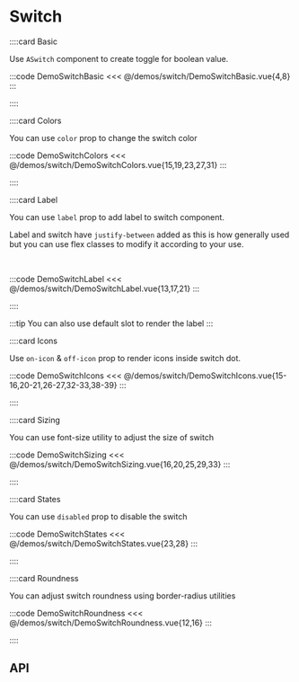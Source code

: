 <script lang="ts" setup>
import api from '@anu/component-meta/ASwitch.json'
</script>

# Switch

<!-- 👉 Basic -->
::::card Basic

Use `ASwitch` component to create toggle for boolean value.

:::code DemoSwitchBasic
<<< @/demos/switch/DemoSwitchBasic.vue{4,8}
:::

::::

<!-- 👉 Colors -->
::::card Colors

You can use `color` prop to change the switch color

:::code DemoSwitchColors
<<< @/demos/switch/DemoSwitchColors.vue{15,19,23,27,31}
:::

::::

<!-- 👉 Label -->
::::card Label

You can use `label` prop to add label to switch component.

Label and switch have `justify-between` added as this is how generally used but you can use flex classes to modify it according to your use.

<br>

:::code DemoSwitchLabel
<<< @/demos/switch/DemoSwitchLabel.vue{13,17,21}
:::

::::

:::tip
You can also use default slot to render the label
:::

<!-- 👉 Icons -->
::::card Icons

Use `on-icon` & `off-icon` prop to render icons inside switch dot.

:::code DemoSwitchIcons
<<< @/demos/switch/DemoSwitchIcons.vue{15-16,20-21,26-27,32-33,38-39}
:::

::::

<!-- 👉 Sizing -->
::::card Sizing

You can use font-size utility to adjust the size of switch

:::code DemoSwitchSizing
<<< @/demos/switch/DemoSwitchSizing.vue{16,20,25,29,33}
:::

::::

<!-- 👉 States -->
::::card States

You can use `disabled` prop to disable the switch

:::code DemoSwitchStates
<<< @/demos/switch/DemoSwitchStates.vue{23,28}
:::

::::

<!-- 👉 Roundness -->
::::card Roundness

You can adjust switch roundness using border-radius utilities

:::code DemoSwitchRoundness
<<< @/demos/switch/DemoSwitchRoundness.vue{12,16}
:::

::::

<!-- 👉 API -->
## API

<Api :api="api"></Api>
